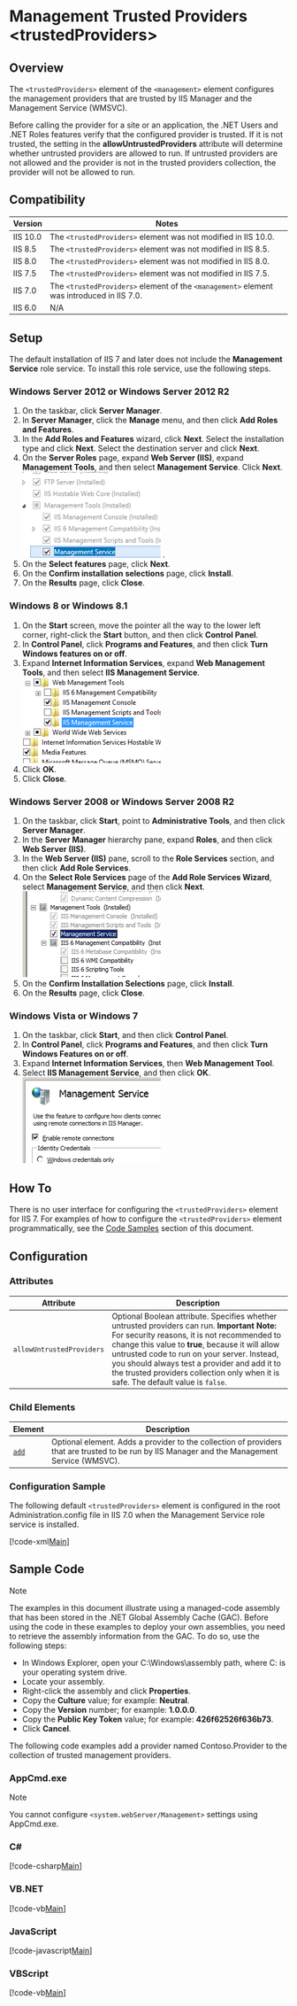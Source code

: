 Management Trusted Providers &lt;trustedProviders&gt;
====================
<a id="001"></a>
## Overview

The `<trustedProviders>` element of the `<management>` element configures the management providers that are trusted by IIS Manager and the Management Service (WMSVC).

Before calling the provider for a site or an application, the .NET Users and .NET Roles features verify that the configured provider is trusted. If it is not trusted, the setting in the **allowUntrustedProviders** attribute will determine whether untrusted providers are allowed to run. If untrusted providers are not allowed and the provider is not in the trusted providers collection, the provider will not be allowed to run.

<a id="002"></a>
## Compatibility

| Version | Notes |
| --- | --- |
| IIS 10.0 | The `<trustedProviders>` element was not modified in IIS 10.0. |
| IIS 8.5 | The `<trustedProviders>` element was not modified in IIS 8.5. |
| IIS 8.0 | The `<trustedProviders>` element was not modified in IIS 8.0. |
| IIS 7.5 | The `<trustedProviders>` element was not modified in IIS 7.5. |
| IIS 7.0 | The `<trustedProviders>` element of the `<management>` element was introduced in IIS 7.0. |
| IIS 6.0 | N/A |

<a id="003"></a>
## Setup

The default installation of IIS 7 and later does not include the **Management Service** role service. To install this role service, use the following steps.

### Windows Server 2012 or Windows Server 2012 R2

1. On the taskbar, click **Server Manager**.
2. In **Server Manager**, click the **Manage** menu, and then click **Add Roles and Features**.
3. In the **Add Roles and Features** wizard, click **Next**. Select the installation type and click **Next**. Select the destination server and click **Next**.
4. On the **Server Roles** page, expand **Web Server (IIS)**, expand **Management Tools**, and then select **Management Service**. Click **Next**.  
    [![](index/_static/image2.png)](index/_static/image1.png) .
5. On the **Select features** page, click **Next**.
6. On the **Confirm installation selections** page, click **Install**.
7. On the **Results** page, click **Close**.

### Windows 8 or Windows 8.1

1. On the **Start** screen, move the pointer all the way to the lower left corner, right-click the **Start** button, and then click **Control Panel**.
2. In **Control Panel**, click **Programs and Features**, and then click **Turn Windows features on or off**.
3. Expand **Internet Information Services**, expand **Web Management Tools**, and then select **IIS Management Service**.  
    [![](index/_static/image4.png)](index/_static/image3.png)
4. Click **OK**.
5. Click **Close**.

### Windows Server 2008 or Windows Server 2008 R2

1. On the taskbar, click **Start**, point to **Administrative Tools**, and then click **Server Manager**.
2. In the **Server Manager** hierarchy pane, expand **Roles**, and then click **Web Server (IIS)**.
3. In the **Web Server (IIS)** pane, scroll to the **Role Services** section, and then click **Add Role Services**.
4. On the **Select Role Services** page of the **Add Role Services Wizard**, select **Management Service**, and then click **Next**.  
    [![](index/_static/image6.png)](index/_static/image5.png)
5. On the **Confirm Installation Selections** page, click **Install**.
6. On the **Results** page, click **Close**.

### Windows Vista or Windows 7

1. On the taskbar, click **Start**, and then click **Control Panel**.
2. In **Control Panel**, click **Programs and Features**, and then click **Turn Windows Features on or off**.
3. Expand **Internet Information Services**, then **Web Management Tool**.
4. Select **IIS Management Service**, and then click **OK**.   
    [![](index/_static/image8.png)](index/_static/image7.png)
 
<a id="004"></a>
## How To

There is no user interface for configuring the `<trustedProviders>` element for IIS 7. For examples of how to configure the `<trustedProviders>` element programmatically, see the [Code Samples](#006) section of this document.

<a id="005"></a>
## Configuration

### Attributes

| Attribute | Description |
| --- | --- |
| `allowUntrustedProviders` | Optional Boolean attribute. Specifies whether untrusted providers can run. **Important Note:** For security reasons, it is not recommended to change this value to **true**, because it will allow untrusted code to run on your server. Instead, you should always test a provider and add it to the trusted providers collection only when it is safe. The default value is `false`. |

### Child Elements

| Element | Description |
| --- | --- |
| [`add`](https://www.iis.net/configreference/system.webserver/management/trustedproviders/add) | Optional element. Adds a provider to the collection of providers that are trusted to be run by IIS Manager and the Management Service (WMSVC). |

### Configuration Sample

The following default `<trustedProviders>` element is configured in the root Administration.config file in IIS 7.0 when the Management Service role service is installed.

[!code-xml[Main](index/samples/sample1.xml)]

<a id="006"></a>
## Sample Code

> [!NOTE]
> The examples in this document illustrate using a managed-code assembly that has been stored in the .NET Global Assembly Cache (GAC). Before using the code in these examples to deploy your own assemblies, you need to retrieve the assembly information from the GAC. To do so, use the following steps:

- In Windows Explorer, open your C:\Windows\assembly path, where C: is your operating system drive.
- Locate your assembly.
- Right-click the assembly and click **Properties**.
- Copy the **Culture** value; for example: **Neutral**.
- Copy the **Version** number; for example: **1.0.0.0**.
- Copy the **Public Key Token** value; for example: **426f62526f636b73**.
- Click **Cancel**.

The following code examples add a provider named Contoso.Provider to the collection of trusted management providers.

### AppCmd.exe

> [!NOTE]
> You cannot configure `<system.webServer/Management>` settings using AppCmd.exe.

### C#

[!code-csharp[Main](index/samples/sample2.cs)]

### VB.NET

[!code-vb[Main](index/samples/sample3.vb)]

### JavaScript

[!code-javascript[Main](index/samples/sample4.js)]

### VBScript

[!code-vb[Main](index/samples/sample5.vb)]